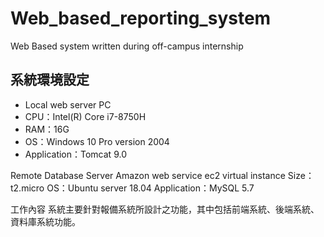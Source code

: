 # Web_based_reporting_system
 Web Based system written during off-campus internship

## 系統環境設定
* Local web server PC
* 	CPU：Intel(R) Core i7-8750H
* 	RAM：16G
*	 OS：Windows 10 Pro version 2004
*	 Application：Tomcat 9.0
		  
Remote Database Server
  Amazon web service ec2 virtual instance
  Size：t2.micro
  OS：Ubuntu server 18.04
  Application：MySQL 5.7

工作內容
 系統主要針對報備系統所設計之功能，其中包括前端系統、後端系統、資料庫系統功能。
